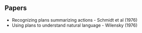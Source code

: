 ## Papers

* Recognizing plans summarizing actions - Schmidt et al (1976)
* Using plans to understand natural language - Wilensky (1976)
